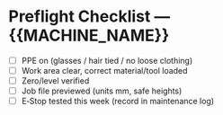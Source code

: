 # Preflight Checklist — {{MACHINE_NAME}}

- [ ] PPE on (glasses / hair tied / no loose clothing)
- [ ] Work area clear, correct material/tool loaded
- [ ] Zero/level verified
- [ ] Job file previewed (units mm, safe heights)
- [ ] E‑Stop tested this week (record in maintenance log)
